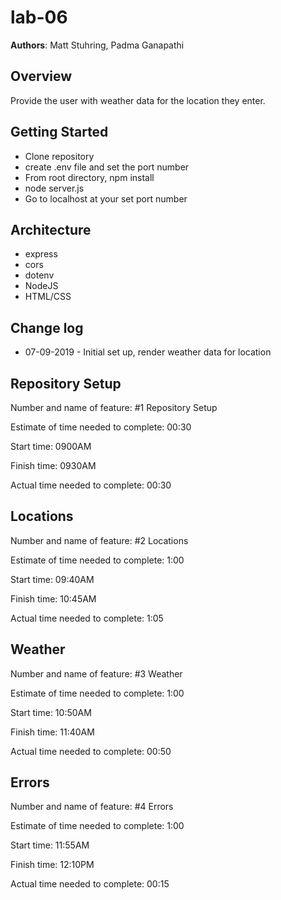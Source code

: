 # lab-06

**Authors**: Matt Stuhring, Padma Ganapathi

## Overview
Provide the user with weather data for the location they enter.

## Getting Started
- Clone repository
- create .env file and set the port number
- From root directory, npm install
- node server.js
- Go to localhost at your set port number

## Architecture
- express
- cors
- dotenv
- NodeJS
- HTML/CSS

## Change log
- 07-09-2019 - Initial set up, render weather data for location

## Repository Setup

Number and name of feature: #1 Repository Setup

Estimate of time needed to complete: 00:30

Start time: 0900AM

Finish time: 0930AM

Actual time needed to complete: 00:30


## Locations

Number and name of feature: #2 Locations

Estimate of time needed to complete: 1:00

Start time: 09:40AM

Finish time: 10:45AM

Actual time needed to complete: 1:05

## Weather

Number and name of feature: #3 Weather

Estimate of time needed to complete: 1:00

Start time: 10:50AM

Finish time: 11:40AM

Actual time needed to complete: 00:50

## Errors

Number and name of feature: #4 Errors

Estimate of time needed to complete: 1:00

Start time: 11:55AM

Finish time: 12:10PM

Actual time needed to complete: 00:15